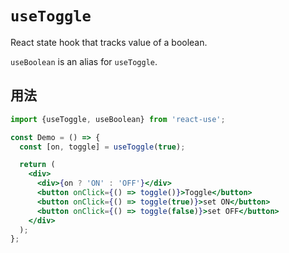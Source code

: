 # `useToggle`

React state hook that tracks value of a boolean.

`useBoolean` is an alias for `useToggle`.


## 用法

```jsx
import {useToggle, useBoolean} from 'react-use';

const Demo = () => {
  const [on, toggle] = useToggle(true);

  return (
    <div>
      <div>{on ? 'ON' : 'OFF'}</div>
      <button onClick={() => toggle()}>Toggle</button>
      <button onClick={() => toggle(true)}>set ON</button>
      <button onClick={() => toggle(false)}>set OFF</button>
    </div>
  );
};
```
